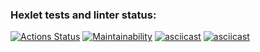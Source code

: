 ### Hexlet tests and linter status:
[![Actions Status](https://github.com/khooj/frontend-project-44/workflows/hexlet-check/badge.svg)](https://github.com/khooj/frontend-project-44/actions)
[![Maintainability](https://api.codeclimate.com/v1/badges/7a2c94de3b01260b77a7/maintainability)](https://codeclimate.com/github/khooj/frontend-project-44/maintainability)
[![asciicast](https://asciinema.org/a/NMAFofYmlh4l0B6xgcUqPLlCS.svg)](https://asciinema.org/a/NMAFofYmlh4l0B6xgcUqPLlCS)
[![asciicast](https://asciinema.org/a/0QwUw36q2AzCHX19TiClBgWtd.svg)](https://asciinema.org/a/0QwUw36q2AzCHX19TiClBgWtd)
